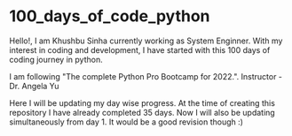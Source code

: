 # 100_days_of_code_python

Hello!, I am Khushbu Sinha currently working as System Enginner. With my interest in coding and development, I have started with this 100 days of coding journey in python.

I am following "The complete Python Pro Bootcamp for 2022.".
Instructor - Dr. Angela Yu

Here I will be updating my day wise progress. At the time of creating this repository I have already completed 35 days. Now I will also be updating simultaneously from day 1. It would be a good revision though :)

